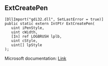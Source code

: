 ## ExtCreatePen

```
[DllImport("gdi32.dll", SetLastError = true)]
public static extern IntPtr ExtCreatePen(
   uint iPenStyle,
   uint cWidth,
   [In] ref LOGBRUSH lplb,
   uint cStyle,
   uint[] lpStyle
);
```

Microsoft documentation: [Link](https://docs.microsoft.com/en-us/windows/win32/api/wingdi/nf-wingdi-extcreatepen)
